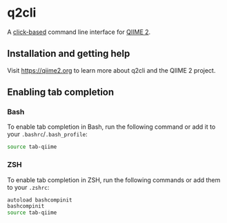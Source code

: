 # q2cli
A [click-based](http://click.pocoo.org/) command line interface for [QIIME 2](https://github.com/qiime2/qiime2).

## Installation and getting help

Visit https://qiime2.org to learn more about q2cli and the QIIME 2 project.

## Enabling tab completion

### Bash

To enable tab completion in Bash, run the following command or add it to your `.bashrc`/`.bash_profile`:

```bash
source tab-qiime
```

### ZSH

To enable tab completion in ZSH, run the following commands or add them to your `.zshrc`:

```bash
autoload bashcompinit
bashcompinit
source tab-qiime
```
